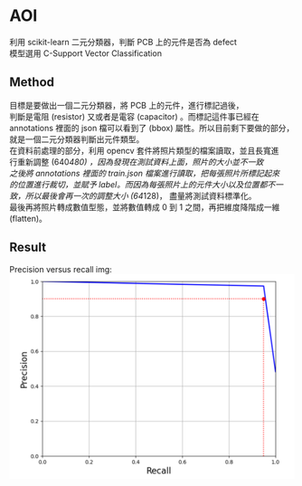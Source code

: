 # AOI
利用 scikit-learn 二元分類器，判斷 PCB 上的元件是否為 defect  
模型選用 C-Support Vector Classification
## Method
目標是要做出一個二元分類器，將 PCB 上的元件，進行標記過後，  
判斷是電阻 (resistor) 又或者是電容 (capacitor) 。而標記這件事已經在  
annotations 裡面的 json 檔可以看到了 (bbox) 屬性。所以目前剩下要做的部分，  
就是一個二元分類器判斷出元件類型。  
在資料前處理的部分，利用 opencv 套件將照片類型的檔案讀取，並且長寬進  
行重新調整 (640*480) ，因為發現在測試資料上面，照片的大小並不一致  
之後將 annotations 裡面的 train.json 檔案進行讀取，把每張照片所標記起來  
的位置進行裁切，並賦予 label。而因為每張照片上的元件大小以及位置都不一致，所以最後會再一次的調整大小 (64*128)，
盡量將測試資料標準化。  
最後再將照片轉成數值型態，並將數值轉成 0 到 1 之間，再把維度降階成一維 (flatten)。
## Result
Precision versus recall img:  
![img](https://github.com/a0911078037/AOI/blob/main/git_img/result.png)
